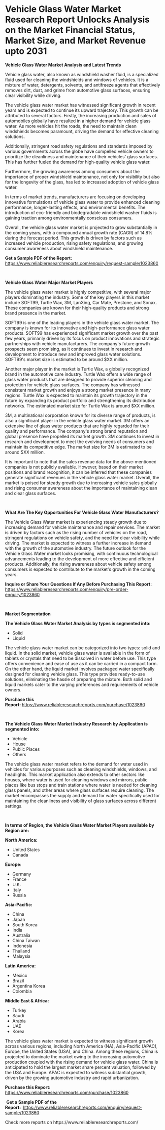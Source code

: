 <p><h1>Vehicle Glass Water Market Research Report Unlocks Analysis on the Market Financial Status, Market Size, and Market Revenue upto 2031</h1></p><p><strong>Vehicle Glass Water Market Analysis and Latest Trends</strong></p>
<p><p>Vehicle glass water, also known as windshield washer fluid, is a specialized fluid used for cleaning the windshields and windows of vehicles. It is a mixture of water, detergents, solvents, and antifreeze agents that effectively removes dirt, dust, and grime from automotive glass surfaces, ensuring clear visibility while driving.</p><p>The vehicle glass water market has witnessed significant growth in recent years and is expected to continue its upward trajectory. This growth can be attributed to several factors. Firstly, the increasing production and sales of automobiles globally have resulted in a higher demand for vehicle glass water. As more vehicles hit the roads, the need to maintain clean windshields becomes paramount, driving the demand for effective cleaning solutions.</p><p>Additionally, stringent road safety regulations and standards imposed by various governments across the globe have compelled vehicle owners to prioritize the cleanliness and maintenance of their vehicles' glass surfaces. This has further fueled the demand for high-quality vehicle glass water.</p><p>Furthermore, the growing awareness among consumers about the importance of proper windshield maintenance, not only for visibility but also for the longevity of the glass, has led to increased adoption of vehicle glass water.</p><p>In terms of market trends, manufacturers are focusing on developing innovative formulations of vehicle glass water to provide enhanced cleaning performance, longer-lasting effects, and environmental benefits. The introduction of eco-friendly and biodegradable windshield washer fluids is gaining traction among environmentally conscious consumers.</p><p>Overall, the vehicle glass water market is projected to grow substantially in the coming years, with a compound annual growth rate (CAGR) of 14.8% during the forecast period. This growth is driven by factors such as increased vehicle production, rising safety regulations, and growing consumer awareness about windshield maintenance.</p></p>
<p><strong>Get a Sample PDF of the Report:&nbsp;</strong> <a href="https://www.reliableresearchreports.com/enquiry/request-sample/1023860">https://www.reliableresearchreports.com/enquiry/request-sample/1023860</a></p>
<p>&nbsp;</p>
<p><strong>Vehicle Glass Water Major Market Players</strong></p>
<p><p>The vehicle glass water market is highly competitive, with several major players dominating the industry. Some of the key players in this market include SOFT99, Turtle Wax, 3M, LanXing, Car Mate, Prestone, and Sonax. These companies are known for their high-quality products and strong brand presence in the market.</p><p>SOFT99 is one of the leading players in the vehicle glass water market. The company is known for its innovative and high-performance glass water products. SOFT99 has experienced significant market growth over the past few years, primarily driven by its focus on product innovations and strategic partnerships with vehicle manufacturers. The company's future growth prospects seem promising, as it continues to invest in research and development to introduce new and improved glass water solutions. SOFT99's market size is estimated to be around $XX million.</p><p>Another major player in the market is Turtle Wax, a globally recognized brand in the automotive care industry. Turtle Wax offers a wide range of glass water products that are designed to provide superior cleaning and protection for vehicle glass surfaces. The company has witnessed consistent market growth and enjoys a strong market presence in many regions. Turtle Wax is expected to maintain its growth trajectory in the future by expanding its product portfolio and strengthening its distribution networks. The estimated market size for Turtle Wax is around $XX million.</p><p>3M, a multinational corporation known for its diverse range of products, is also a significant player in the vehicle glass water market. 3M offers an extensive line of glass water products that are highly regarded for their quality and performance. The company's strong brand reputation and global presence have propelled its market growth. 3M continues to invest in research and development to meet the evolving needs of consumers and maintain its competitive edge. The market size for 3M is estimated to be around $XX million.</p><p>It is important to note that the sales revenue data for the above-mentioned companies is not publicly available. However, based on their market positions and brand recognition, it can be inferred that these companies generate significant revenues in the vehicle glass water market. Overall, the market is poised for steady growth due to increasing vehicle sales globally and rising consumer awareness about the importance of maintaining clean and clear glass surfaces.</p></p>
<p>&nbsp;</p>
<p><strong>What Are The Key Opportunities For Vehicle Glass Water Manufacturers?</strong></p>
<p><p>The Vehicle Glass Water market is experiencing steady growth due to increasing demand for vehicle maintenance and repair services. The market is driven by factors such as the rising number of vehicles on the road, stringent regulations on vehicle safety, and the need for clear visibility while driving. The market is expected to witness a further increase in demand with the growth of the automotive industry. The future outlook for the Vehicle Glass Water market looks promising, with continuous technological advancements leading to the development of more effective and efficient products. Additionally, the rising awareness about vehicle safety among consumers is expected to contribute to the market's growth in the coming years.</p></p>
<p><strong>Inquire or Share Your Questions If Any Before Purchasing This Report:</strong> <a href="https://www.reliableresearchreports.com/enquiry/pre-order-enquiry/1023860">https://www.reliableresearchreports.com/enquiry/pre-order-enquiry/1023860</a></p>
<p>&nbsp;</p>
<p><strong>Market Segmentation</strong></p>
<p><strong>The Vehicle Glass Water Market Analysis by types is segmented into:</strong></p>
<p><ul><li>Solid</li><li>Liquid</li></ul></p>
<p><p>The vehicle glass water market can be categorized into two types: solid and liquid. In the solid market, vehicle glass water is available in the form of tablets or crystals that need to be dissolved in water before use. This type offers convenience and ease of use as it can be carried in a compact form. On the other hand, the liquid market involves packaged water specifically designed for cleaning vehicle glass. This type provides ready-to-use solutions, eliminating the hassle of preparing the mixture. Both solid and liquid markets cater to the varying preferences and requirements of vehicle owners.</p></p>
<p><strong>Purchase this Report:&nbsp;</strong><a href="https://www.reliableresearchreports.com/purchase/1023860">https://www.reliableresearchreports.com/purchase/1023860</a></p>
<p>&nbsp;</p>
<p><strong>The Vehicle Glass Water Market Industry Research by Application is segmented into:</strong></p>
<p><ul><li>Vehicle</li><li>House</li><li>Public Places</li><li>Others</li></ul></p>
<p><p>The vehicle glass water market refers to the demand for water used in vehicles for various purposes such as cleaning windshields, windows, and headlights. This market application also extends to other sectors like houses, where water is used for cleaning windows and mirrors, public places like bus stops and train stations where water is needed for cleaning glass panels, and other areas where glass surfaces require cleaning. The market encompasses the supply and demand for water specifically used for maintaining the cleanliness and visibility of glass surfaces across different settings.</p></p>
<p>&nbsp;</p>
<p><strong>In terms of Region, the Vehicle Glass Water Market Players available by Region are:</strong></p>
<p>
    <p> <strong> North America: </strong>
        <ul>
            <li>United States</li>
            <li>Canada</li>
        </ul>
        </p> 
    <p> <strong> Europe: </strong>
        <ul>
            <li>Germany</li>
            <li>France</li>
            <li>U.K.</li>
            <li>Italy</li>
            <li>Russia</li>
        </ul>
        </p> 
    <p> <strong> Asia-Pacific: </strong>
        <ul>
            <li>China</li>
            <li>Japan</li>
            <li>South Korea</li>
            <li>India</li>
            <li>Australia</li>
            <li>China Taiwan</li>
            <li>Indonesia</li>
            <li>Thailand</li>
            <li>Malaysia</li>
        </ul>
        </p> 
    <p> <strong> Latin America: </strong>
        <ul>
            <li>Mexico</li>
            <li>Brazil</li>
            <li>Argentina Korea</li>
            <li>Colombia</li>
        </ul>
        </p> 
    <p> <strong> Middle East & Africa: </strong>
        <ul>
            <li>Turkey</li>
            <li>Saudi</li>
            <li>Arabia</li>
            <li>UAE</li>
            <li>Korea</li>
        </ul>
    </p>
    </p>
<p><p>The vehicle glass water market is expected to witness significant growth across various regions, including North America (NA), Asia-Pacific (APAC), Europe, the United States (USA), and China. Among these regions, China is projected to dominate the market owing to the increasing automotive production coupled with the rising demand for vehicle glass water. China is anticipated to hold the largest market share percent valuation, followed by the USA and Europe. APAC is expected to witness substantial growth, driven by the growing automotive industry and rapid urbanization.</p></p>
<p><strong>Purchase this Report: </strong><a href="https://www.reliableresearchreports.com/purchase/1023860">https://www.reliableresearchreports.com/purchase/1023860</a></p>
<p>&nbsp;<strong>Get a Sample PDF of the Report:&nbsp;&nbsp;</strong><a href="https://www.reliableresearchreports.com/enquiry/request-sample/1023860">https://www.reliableresearchreports.com/enquiry/request-sample/1023860</a></p>
<p><strong></strong></p>
<p>Check more reports on https://www.reliableresearchreports.com/</p>